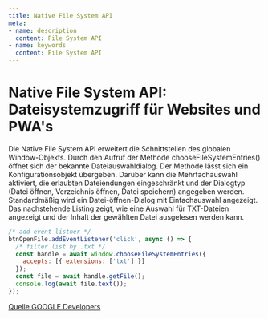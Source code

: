 ```yaml
---
title: Native File System API
meta:
- name: description
  content: File System API
- name: keywords 
  content: File System API
---
```


# Native File System API: Dateisystemzugriff für Websites und PWA's

Die Native File System API erweitert die Schnittstellen des globalen Window-Objekts. Durch den Aufruf der Methode chooseFileSystemEntries() öffnet sich der bekannte Dateiauswahldialog. Der Methode lässt sich ein Konfigurationsobjekt übergeben. Darüber kann die Mehrfachauswahl aktiviert, die erlaubten Dateiendungen eingeschränkt und der Dialogtyp (Datei öffnen, Verzeichnis öffnen, Datei speichern) angegeben werden. Standardmäßig wird ein Datei-öffnen-Dialog mit Einfachauswahl angezeigt. Das nachstehende Listing zeigt, wie eine Auswahl für TXT-Dateien angezeigt und der Inhalt der gewählten Datei ausgelesen werden kann.

```js
/* add event listner */
btnOpenFile.addEventListener('click', async () => {
  /* filter list by .txt */
  const handle = await window.chooseFileSystemEntries({
    accepts: [{ extensions: ['txt'] }]
  });
  const file = await handle.getFile();
  console.log(await file.text());
});
```

[Quelle GOOGLE Developers](https://developers.google.com/web/updates/2019/08/native-file-system)